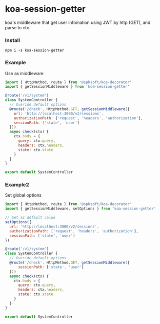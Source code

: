 # koa-session-getter
koa's middleware that get user infomation using JWT by http (GET), and parse to ctx.

### Install

`npm i -s koa-session-getter`

### Example
Use as middleware

```javascript
import { HttpMethod, route } from '@spksoft/koa-decorator'
import { getSessionMiddleware } from 'koa-session-getter'

@route('/v1/system')
class SystemController {
  // Overide default options
  @route('/check', HttpMethod.GET, getSessionMiddleware({
    url: 'http://localhost:3000/v2/sessions',
    authorizationPath: ['request', 'headers', 'authorization'],
    sessionPath: ['state', 'user']
  }))
  async check(ctx) {
    ctx.body = {
      query: ctx.query,
      headers: ctx.headers,
      state: ctx.state
    }
  }
}

export default SystemController
```

### Example2
Set global options

```javascript
import { HttpMethod, route } from '@spksoft/koa-decorator'
import { getSessionMiddleware, setOptions } from 'koa-session-getter'

// Set as default value
setOptions({
  url: 'http://localhost:3000/v2/sessions',
  authorizationPath: ['request', 'headers', 'authorization'],
  sessionPath: ['state', 'user']
})

@route('/v1/system')
class SystemController {
  // Overide default options
  @route('/check', HttpMethod.GET, getSessionMiddleware({
      sessionPath: ['state', 'user']
  }))
  async check(ctx) {
    ctx.body = {
      query: ctx.query,
      headers: ctx.headers,
      state: ctx.state
    }
  }
}

export default SystemController
```
